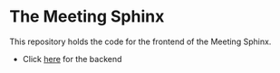 # The Meeting Sphinx

This repository holds the code for the frontend of the Meeting Sphinx. 

- Click [here](https://github.com/aitalshashank2/The-Meeting-Sphinx) for the backend
